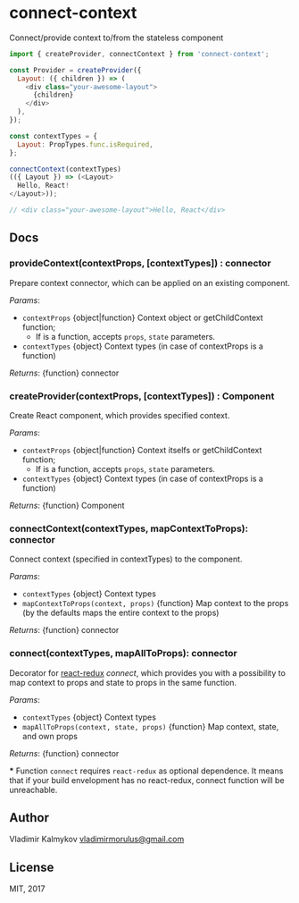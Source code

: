connect-context
==

Connect/provide context to/from the stateless component

```js
import { createProvider, connectContext } from 'connect-context';

const Provider = createProvider({
  Layout: ({ children }) => (
    <div class="your-awesome-layout">
      {children}
    </div>
  ),
});

const contextTypes = {
  Layout: PropTypes.func.isRequired,
};

connectContext(contextTypes)
(({ Layout }) => (<Layout>
  Hello, React!
</Layout>));

// <div class="your-awesome-layout">Hello, React</div>
```

Docs
----

### provideContext(contextProps, [contextTypes]) : connector

Prepare context connector, which can be applied on an existing component.

_Params_:

- `contextProps` {object|function} Context object or getChildContext function;
  - If is a function, accepts `props`, `state` parameters.
- `contextTypes` {object} Context types (in case of contextProps is a function)

_Returns_: {function} connector

### createProvider(contextProps, [contextTypes]) : Component

Create React component, which provides specified context.

_Params_:

- `contextProps` {object|function} Context itselfs or getChildContext function;
  - If is a function, accepts `props`, `state` parameters.
- `contextTypes` {object} Context types (in case of contextProps is a function)

_Returns_: {function} Component

### connectContext(contextTypes, mapContextToProps): connector

Connect context (specified in contextTypes) to the component.

_Params_:

- `contextTypes` {object} Context types
- `mapContextToProps(context, props)` {function} Map context to the props (by the defaults maps the entire context to the props)

_Returns_: {function} connector

### connect(contextTypes, mapAllToProps): connector

Decorator for [react-redux](https://github.com/reactjs/react-redux) _connect_, which provides you with a possibility to map context to props and state to props in the same function.

_Params_:

- `contextTypes` {object} Context types
- `mapAllToProps(context, state, props)` {function} Map context, state, and own props

_Returns_: {function} connector

__*__ Function `connect` requires `react-redux` as optional dependence. It means that if your build envelopment has no react-redux, connect function will be unreachable.

Author
----

Vladimir Kalmykov <vladimirmorulus@gmail.com>

License
----

MIT, 2017
